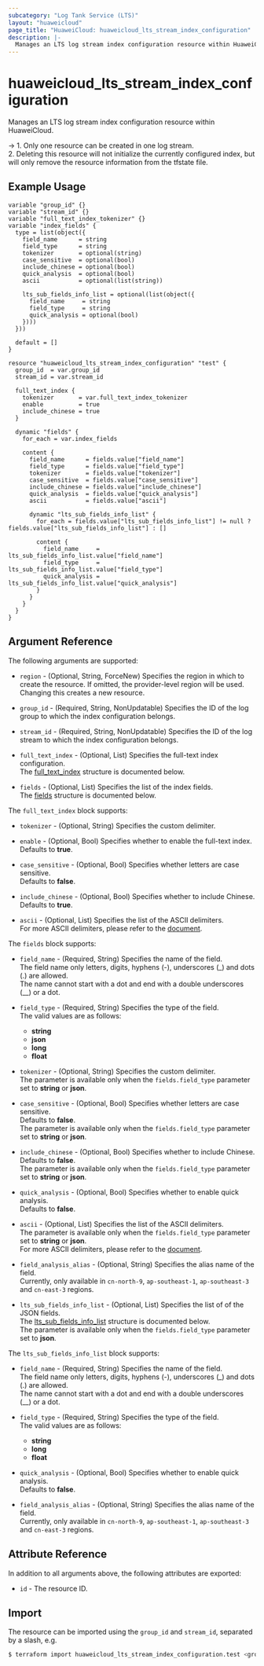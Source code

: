 ```yaml
---
subcategory: "Log Tank Service (LTS)"
layout: "huaweicloud"
page_title: "HuaweiCloud: huaweicloud_lts_stream_index_configuration"
description: |-
  Manages an LTS log stream index configuration resource within HuaweiCloud.
---
```


# huaweicloud_lts_stream_index_configuration

Manages an LTS log stream index configuration resource within HuaweiCloud.

-> 1. Only one resource can be created in one log stream.
   <br/>2. Deleting this resource will not initialize the currently configured index, but will only remove
   the resource information from the tfstate file.

## Example Usage

```hcl
variable "group_id" {}
variable "stream_id" {}
variable "full_text_index_tokenizer" {}
variable "index_fields" {
  type = list(object({
    field_name      = string
    field_type      = string
    tokenizer       = optional(string)
    case_sensitive  = optional(bool)
    include_chinese = optional(bool)
    quick_analysis  = optional(bool)
    ascii           = optional(list(string))

    lts_sub_fields_info_list = optional(list(object({
      field_name     = string
      field_type     = string
      quick_analysis = optional(bool)
    })))
  }))

  default = []
}

resource "huaweicloud_lts_stream_index_configuration" "test" {
  group_id  = var.group_id
  stream_id = var.stream_id

  full_text_index {
    tokenizer       = var.full_text_index_tokenizer
    enable          = true
    include_chinese = true
  }

  dynamic "fields" {
    for_each = var.index_fields

    content {
      field_name      = fields.value["field_name"]
      field_type      = fields.value["field_type"]
      tokenizer       = fields.value["tokenizer"]
      case_sensitive  = fields.value["case_sensitive"]
      include_chinese = fields.value["include_chinese"]
      quick_analysis  = fields.value["quick_analysis"]
      ascii           = fields.value["ascii"]

      dynamic "lts_sub_fields_info_list" {
        for_each = fields.value["lts_sub_fields_info_list"] != null ? fields.value["lts_sub_fields_info_list"] : []

        content {
          field_name     = lts_sub_fields_info_list.value["field_name"]
          field_type     = lts_sub_fields_info_list.value["field_type"]
          quick_analysis = lts_sub_fields_info_list.value["quick_analysis"]
        }
      }
    }
  }
}
```

## Argument Reference

The following arguments are supported:

* `region` - (Optional, String, ForceNew) Specifies the region in which to create the resource.
  If omitted, the provider-level region will be used. Changing this creates a new resource.

* `group_id` - (Required, String, NonUpdatable) Specifies the ID of the log group to which the index configuration belongs.

* `stream_id` - (Required, String, NonUpdatable) Specifies the ID of the log stream to which the index configuration belongs.

* `full_text_index` - (Optional, List) Specifies the full-text index configuration.  
  The [full_text_index](#stream_index_config_full_text_index) structure is documented below.

* `fields` - (Optional, List) Specifies the list of the index fields.  
  The [fields](#stream_index_config_fields) structure is documented below.

<a name="stream_index_config_full_text_index"></a>
The `full_text_index` block supports:

* `tokenizer` - (Optional, String) Specifies the custom delimiter.

* `enable` - (Optional, Bool) Specifies whether to enable the full-text index.  
  Defaults to **true**.

* `case_sensitive` - (Optional, Bool) Specifies whether letters are case sensitive.  
  Defaults to **false**.

* `include_chinese` - (Optional, Bool) Specifies whether to include Chinese.  
  Defaults to **true**.

* `ascii` - (Optional, List) Specifies the list of the ASCII delimiters.  
  For more ASCII delimiters, please refer to the [document](https://support.huaweicloud.com/intl/en-us/usermanual-lts/lts_05_0008.html#lts_05_0008__section15661144724914).

<a name="stream_index_config_fields"></a>
The `fields` block supports:

* `field_name` - (Required, String) Specifies the name of the field.  
  The field name only letters, digits, hyphens (-), underscores (_) and dots (.) are allowed.  
  The name cannot start with a dot and end with a double underscores (__) or a dot.

* `field_type` - (Required, String) Specifies the type of the field.  
  The valid values are as follows:
  + **string**
  + **json**
  + **long**
  + **float**

* `tokenizer` - (Optional, String) Specifies the custom delimiter.  
  The parameter is available only when the `fields.field_type` parameter set to **string** or **json**.

* `case_sensitive` - (Optional, Bool) Specifies whether letters are case sensitive.  
  Defaults to **false**.  
  The parameter is available only when the `fields.field_type` parameter set to **string** or **json**.

* `include_chinese` - (Optional, Bool) Specifies whether to include Chinese.  
  Defaults to **false**.  
  The parameter is available only when the `fields.field_type` parameter set to **string** or **json**.

* `quick_analysis` - (Optional, Bool) Specifies whether to enable quick analysis.  
  Defaults to **false**.

* `ascii` - (Optional, List) Specifies the list of the ASCII delimiters.  
  The parameter is available only when the `fields.field_type` parameter set to **string** or **json**.  
  For more ASCII delimiters, please refer to the [document](https://support.huaweicloud.com/intl/en-us/usermanual-lts/lts_05_0008.html#lts_05_0008__section15661144724914).
  
* `field_analysis_alias` - (Optional, String) Specifies the alias name of the field.  
  Currently, only available in `cn-north-9`, `ap-southeast-1`, `ap-southeast-3` and `cn-east-3` regions.

* `lts_sub_fields_info_list` - (Optional, List) Specifies the list of of the JSON fields.  
  The [lts_sub_fields_info_list](#stream_index_config_fields_lts_sub_fields_info_list) structure is documented below.  
  The parameter is available only when the `fields.field_type` parameter set to **json**.

<a name="stream_index_config_fields_lts_sub_fields_info_list"></a>
The `lts_sub_fields_info_list` block supports:

* `field_name` - (Required, String) Specifies the name of the field.  
  The field name only letters, digits, hyphens (-), underscores (_) and dots (.) are allowed.  
  The name cannot start with a dot and end with a double underscores (__) or a dot.

* `field_type` - (Required, String) Specifies the type of the field.  
  The valid values are as follows:
  + **string**
  + **long**
  + **float**

* `quick_analysis` - (Optional, Bool) Specifies whether to enable quick analysis.  
  Defaults to **false**.

* `field_analysis_alias` - (Optional, String) Specifies the alias name of the field.  
  Currently, only available in `cn-north-9`, `ap-southeast-1`, `ap-southeast-3` and `cn-east-3` regions.

## Attribute Reference

In addition to all arguments above, the following attributes are exported:

* `id` - The resource ID.

## Import

The resource can be imported using the `group_id` and `stream_id`, separated by a slash, e.g.

```bash
$ terraform import huaweicloud_lts_stream_index_configuration.test <group_id>/<stream_id>
```
